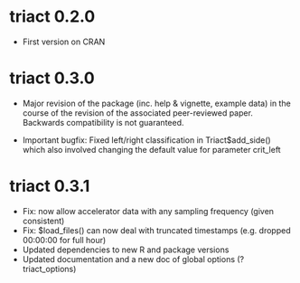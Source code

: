 
# triact 0.2.0

* First version on CRAN

# triact 0.3.0

* Major revision of the package (inc. help & vignette, example data) in the course of the revision of the associated peer-reviewed paper. Backwards compatibility is not guaranteed. 

* Important bugfix: Fixed left/right classification in Triact\$add_side() which also involved changing the default value for parameter crit_left

# triact 0.3.1

* Fix: now allow accelerator data with any sampling frequency (given consistent) 
* Fix: $load_files() can now deal with truncated timestamps (e.g. dropped 00:00:00 for full hour) 
* Updated dependencies to new R and package versions
* Updated documentation and a new doc of global options (?triact_options)

